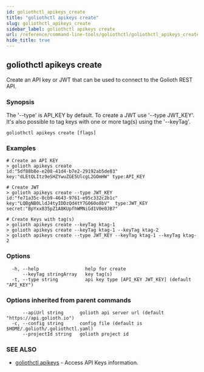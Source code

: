 ```yaml
---
id: goliothctl_apikeys_create
title: "goliothctl apikeys create"
slug: goliothctl_apikeys_create
sidebar_label: goliothctl apikeys create
url: /reference/command-line-tools/goliothctl/goliothctl_apikeys_create/
hide_title: true
---
```

## goliothctl apikeys create

Create an API key or JWT that can be used to connect to the Golioth REST API.

### Synopsis

The '--type' is API_KEY by default. To create a JWT use '--type JWT_KEY'. It's also possible to tag keys with one or more tag(s) using the '--keyTag'.

```
goliothctl apikeys create [flags]
```

### Examples

```
# Create an API KEY
> golioth apikeys create
id:"5df88b8e-e208-41d4-b7e2-29192ab5de83"  key:"dLEtQLItz9eSHZYwuZGE5UlcgL2GOmHW" type:API_KEY

# Create JWT
> golioth apikeys create --type JWT_KEY
id:"fe71a35c-0cb9-4643-9761-e95c332c2b1c"  key:"LQBgNB0LldJ4tyIDDzQd4tY7G060o8bV"  type:JWT_KEY  secret:"BpYxx835pZ1A8KUpfhWMNiGd1V0e0JB7"

# Create Keys with tag(s)
> golioth apikeys create --keyTag ktag-1
> golioth apikeys create --keyTag ktag-1 --keyTag ktag-2
> golioth apikeys create --type JWT_KEY --keyTag ktag-1 --keyTag ktag-2
```

### Options

```
  -h, --help                 help for create
      --keyTag stringArray   key tag(s)
  -t, --type string          api key type [API_KEY JWT_KEY] (default "API_KEY")

```

### Options inherited from parent commands

```
      --apiUrl string      golioth api server url (default "https://api.golioth.io")
  -c, --config string      config file (default is $HOME/.golioth/.goliothctl.yaml)
      --projectId string   golioth project id
```

### SEE ALSO

* [goliothctl apikeys](/reference/command-line-tools/goliothctl/goliothctl_apikeys/)	 - Access API Keys information.

